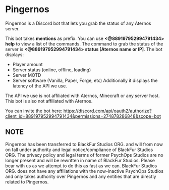 # Pingernos
Pingernos is a Discord bot that lets you grab the status of any Aternos server.

This bot takes **mentions** as prefix. You can use **<@889197952994791434> help** to view a list of the commands.
The command to grab the status of the server is **<@889197952994791434> status [Aternos name or IP]**.
The bot displays:
- Player amount
- Server status (online, offline, loading)
- Server MOTD
- Server software (Vanilla, Paper, Forge, etc)
Additionally it displays the latency of the API we use.

The API we use is not affiliated with Aternos, Minecraft or any server host. This bot is also not affiliated with Aternos.

You can invite the bot here: https://discord.com/api/oauth2/authorize?client_id=889197952994791434&permissions=274878286848&scope=bot

## NOTE
Pingernos has been transferred to BlackFur Studios ORG. and will from now on fall under authority and legal notice/compliance of BlackFur Studios ORG. The privacy policy and legal terms of former PsychOps Studios are no longer present and will be rewritten in name of BlackFur Studios. Please bear with us as we attempt to do this as fast as we can. BlackFur Studios ORG. does not have any affiliations with the now-inactive PsychOps Studios and only takes authority over Pingernos and any entities that are directly related to Pingernos.

